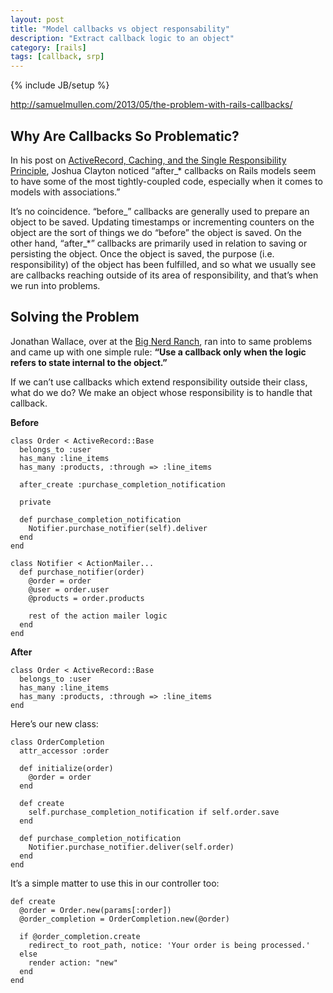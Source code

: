 ```yaml
---
layout: post
title: "Model callbacks vs object responsability"
description: "Extract callback logic to an object"
category: [rails]
tags: [callback, srp]
---
```

{% include JB/setup %}

<http://samuelmullen.com/2013/05/the-problem-with-rails-callbacks/>

## Why Are Callbacks So Problematic?

In his post on [ActiveRecord, Caching, and the Single Responsibility Principle](https://robots.thoughtbot.com/activerecord-caching-and-the-single-responsibility), Joshua Clayton noticed “after_* callbacks on Rails models seem to have some of the most tightly-coupled code, especially when it comes to models with associations.”

It’s no coincidence. “before_” callbacks are generally used to prepare an object to be saved. Updating timestamps or incrementing counters on the object are the sort of things we do “before” the object is saved. On the other hand, “after_*” callbacks are primarily used in relation to saving or persisting the object. Once the object is saved, the purpose (i.e. responsibility) of the object has been fulfilled, and so what we usually see are callbacks reaching outside of its area of responsibility, and that’s when we run into problems.

## Solving the Problem

Jonathan Wallace, over at the [Big Nerd Ranch](http://bignerdranch.com/), ran into to same problems and came up with one simple rule: **“Use a callback only when the logic refers to state internal to the object.”**

If we can’t use callbacks which extend responsibility outside their class, what do we do? We make an object whose responsibility is to handle that callback.

**Before**

    class Order < ActiveRecord::Base
      belongs_to :user
      has_many :line_items
      has_many :products, :through => :line_items
      
      after_create :purchase_completion_notification
      
      private
      
      def purchase_completion_notification
        Notifier.purchase_notifier(self).deliver
      end
    end

    class Notifier < ActionMailer...
      def purchase_notifier(order)
        @order = order
        @user = order.user
        @products = order.products

        rest of the action mailer logic
      end
    end


**After**

    class Order < ActiveRecord::Base
      belongs_to :user
      has_many :line_items
      has_many :products, :through => :line_items
    end

Here’s our new class:

    class OrderCompletion
      attr_accessor :order
      
      def initialize(order)
        @order = order
      end
      
      def create
        self.purchase_completion_notification if self.order.save
      end
      
      def purchase_completion_notification
        Notifier.purchase_notifier.deliver(self.order)
      end
    end

It’s a simple matter to use this in our controller too:

    def create
      @order = Order.new(params[:order])
      @order_completion = OrderCompletion.new(@order)
      
      if @order_completion.create
        redirect_to root_path, notice: 'Your order is being processed.'
      else
        render action: "new"
      end
    end
